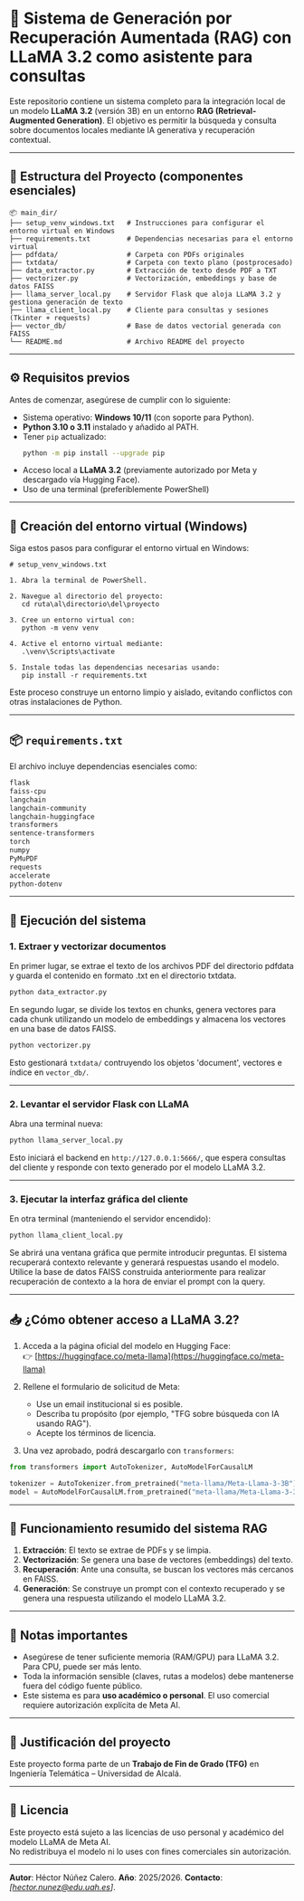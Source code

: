 # 🧠 Sistema de Generación por Recuperación Aumentada (RAG) con LLaMA 3.2 como asistente para consultas

Este repositorio contiene un sistema completo para la integración local de un modelo **LLaMA 3.2** (versión 3B) en un entorno **RAG (Retrieval-Augmented Generation)**. El objetivo es permitir la búsqueda y consulta sobre documentos locales mediante IA generativa y recuperación contextual.

---

## 📁 Estructura del Proyecto (componentes esenciales)

```
📦 main_dir/
├── setup_venv_windows.txt   # Instrucciones para configurar el entorno virtual en Windows
├── requirements.txt         # Dependencias necesarias para el entorno virtual
├── pdfdata/                 # Carpeta con PDFs originales
├── txtdata/                 # Carpeta con texto plano (postprocesado)
├── data_extractor.py        # Extracción de texto desde PDF a TXT
├── vectorizer.py            # Vectorización, embeddings y base de datos FAISS
├── llama_server_local.py    # Servidor Flask que aloja LLaMA 3.2 y gestiona generación de texto
├── llama_client_local.py    # Cliente para consultas y sesiones (Tkinter + requests)
├── vector_db/               # Base de datos vectorial generada con FAISS
└── README.md                # Archivo README del proyecto
```

---

## ⚙️ Requisitos previos

Antes de comenzar, asegúrese de cumplir con lo siguiente:

- Sistema operativo: **Windows 10/11** (con soporte para Python).
- **Python 3.10 o 3.11** instalado y añadido al PATH.
- Tener `pip` actualizado:  
  ```bash
  python -m pip install --upgrade pip
  ```
- Acceso local a **LLaMA 3.2** (previamente autorizado por Meta y descargado vía Hugging Face).
- Uso de una terminal (preferiblemente PowerShell)

---

## 🐍 Creación del entorno virtual (Windows)

Siga estos pasos para configurar el entorno virtual en Windows:

```plaintext
# setup_venv_windows.txt

1. Abra la terminal de PowerShell.

2. Navegue al directorio del proyecto:
   cd ruta\al\directorio\del\proyecto

3. Cree un entorno virtual con:
   python -m venv venv

4. Active el entorno virtual mediante:
   .\venv\Scripts\activate

5. Instale todas las dependencias necesarias usando:
   pip install -r requirements.txt

```

Este proceso construye un entorno limpio y aislado, evitando conflictos con otras instalaciones de Python.

---

## 📦 `requirements.txt`

El archivo incluye dependencias esenciales como:

```txt
flask                        
faiss-cpu        
langchain           
langchain-community        
langchain-huggingface     
transformers                  
sentence-transformers         
torch                           
numpy                   
PyMuPDF                         
requests                        
accelerate                      
python-dotenv
```

---

## 🚀 Ejecución del sistema

### 1. Extraer y vectorizar documentos

En primer lugar, se extrae el texto de los archivos PDF del directorio pdfdata y guarda el contenido en formato .txt en el directorio txtdata.

```bash
python data_extractor.py
```

En segundo lugar, se divide los textos en chunks, genera vectores para cada chunk utilizando un modelo de embeddings y almacena los vectores en una base de datos FAISS.

```bash
python vectorizer.py
```

Esto gestionará `txtdata/` contruyendo los objetos 'document', vectores e índice en `vector_db/`.

---

### 2. Levantar el servidor Flask con LLaMA

Abra una terminal nueva:

```bash
python llama_server_local.py
```

Esto iniciará el backend en `http://127.0.0.1:5666/`, que espera consultas del cliente y responde con texto generado por el modelo LLaMA 3.2.

---

### 3. Ejecutar la interfaz gráfica del cliente

En otra terminal (manteniendo el servidor encendido):

```bash
python llama_client_local.py
```

Se abrirá una ventana gráfica que permite introducir preguntas. El sistema recuperará contexto relevante y generará respuestas usando el modelo.
Utilice la base de datos FAISS construida anteriormente para realizar recuperación de contexto a la hora de enviar el prompt con la query. 

---

## 📥 ¿Cómo obtener acceso a LLaMA 3.2?

1. Acceda a la página oficial del modelo en Hugging Face:  
   👉 [https://huggingface.co/meta-llama](https://huggingface.co/meta-llama)

2. Rellene el formulario de solicitud de Meta:
   - Use un email institucional si es posible.
   - Describa tu propósito (por ejemplo, "TFG sobre búsqueda con IA usando RAG").
   - Acepte los términos de licencia.

3. Una vez aprobado, podrá descargarlo con `transformers`:

```python
from transformers import AutoTokenizer, AutoModelForCausalLM

tokenizer = AutoTokenizer.from_pretrained("meta-llama/Meta-Llama-3-3B")
model = AutoModelForCausalLM.from_pretrained("meta-llama/Meta-Llama-3-3B")
```

---

## 🧠 Funcionamiento resumido del sistema RAG

1. **Extracción**: El texto se extrae de PDFs y se limpia.
2. **Vectorización**: Se genera una base de vectores (embeddings) del texto.
3. **Recuperación**: Ante una consulta, se buscan los vectores más cercanos en FAISS.
4. **Generación**: Se construye un prompt con el contexto recuperado y se genera una respuesta utilizando el modelo LLaMA 3.2.

---

## 🔐 Notas importantes

- Asegúrese de tener suficiente memoria (RAM/GPU) para LLaMA 3.2. Para CPU, puede ser más lento.
- Toda la información sensible (claves, rutas a modelos) debe mantenerse fuera del código fuente público.
- Este sistema es para **uso académico o personal**. El uso comercial requiere autorización explícita de Meta AI.

---

## 🤝 Justificación del proyecto

Este proyecto forma parte de un **Trabajo de Fin de Grado (TFG)** en Ingeniería Telemática – Universidad de Alcalá.  

---

## 📄 Licencia

Este proyecto está sujeto a las licencias de uso personal y académico del modelo LLaMA de Meta AI.  
No redistribuya el modelo ni lo uses con fines comerciales sin autorización.

---

**Autor**: Héctor Núñez Calero.
**Año**: 2025/2026.
**Contacto**: *[hector.nunez@edu.uah.es]*.
